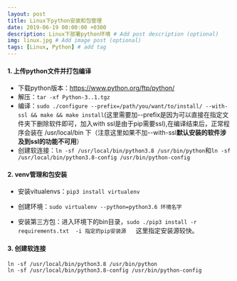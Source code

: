 ```yaml
---
layout: post
title: Linux下python安装和包管理
date: 2019-06-19 00:00:00 +0300
description: Linux下部署python环境 # Add post description (optional)
img: linux.jpg # Add image post (optional)
tags: [Linux, Python] # add tag
---
```



#### 1. 上传python文件并打包编译

* 下载python版本：https://www.python.org/ftp/python/
* 解压：`tar -xf Python-3..1.tgz`
* 编译：`sudo ./configure --prefix=/path/you/want/to/install/ --with-ssl && make && make install`(这里需要加--prefix是因为可以直接在指定文件夹下删除软件即可，加入with ssl是由于pip需要ssl),在编译结束后，正常程序会装在 /usr/local/bin 下（注意这里如果不加--with-ssl**默认安装的软件涉及到ssl的功能不可用**）
* 创建软连接：`ln -sf /usr/local/bin/python3.8 /usr/bin/python`和`ln -sf /usr/local/bin/python3.8-config /usr/bin/python-config`

#### 2. venv管理和包安装

* 安装vitualenvs：`pip3 install virtualenv`

* 创建环境：`sudo virtualenv --python=python3.6 环境名字`

* 安装第三方包：进入环境下的bin目录，`sudo ./pip3 install -r requirements.txt  -i 指定的pip安装源   `这里指定安装源较快。

#### 3. 创建软连接
```
ln -sf /usr/local/bin/python3.8 /usr/bin/python
ln -sf /usr/local/bin/python3.8-config /usr/bin/python-config
```
